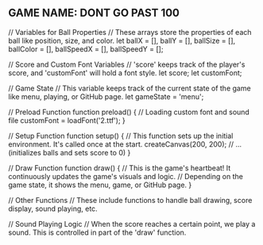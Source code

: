 ## GAME NAME: DONT GO PAST 100

// Variables for Ball Properties
// These arrays store the properties of each ball like position, size, and color.
let ballX = [], ballY = [], ballSize = [], ballColor = [], ballSpeedX = [], ballSpeedY = [];

// Score and Custom Font Variables
// 'score' keeps track of the player's score, and 'customFont' will hold a font style.
let score;
let customFont;

// Game State
// This variable keeps track of the current state of the game like menu, playing, or GitHub page.
let gameState = 'menu';

// Preload Function
function preload() {
  // Loading custom font and sound file
  customFont = loadFont('2.ttf');
}

// Setup Function
function setup() {
  // This function sets up the initial environment. It's called once at the start.
  createCanvas(200, 200);
  // ... (initializes balls and sets score to 0)
}

// Draw Function
function draw() {
  // This is the game's heartbeat! It continuously updates the game's visuals and logic.
  // Depending on the game state, it shows the menu, game, or GitHub page.
}

// Other Functions
// These include functions to handle ball drawing, score display, sound playing, etc.

// Sound Playing Logic
// When the score reaches a certain point, we play a sound. This is controlled in part of the 'draw' function.

